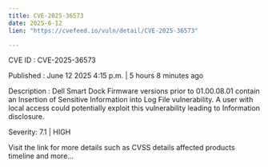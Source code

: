 ```yaml
---
title: CVE-2025-36573
date: 2025-6-12
lien: "https://cvefeed.io/vuln/detail/CVE-2025-36573"

---
```


CVE ID : CVE-2025-36573

Published :  June 12
2025
4:15 p.m. | 5 hours
8 minutes ago

Description : Dell Smart Dock Firmware
versions prior to 01.00.08.01
contain an Insertion of Sensitive Information into Log File vulnerability. A user with local access could potentially exploit this vulnerability
leading to Information disclosure.

Severity: 7.1 | HIGH

Visit the link for more details
such as CVSS details
affected products
timeline
and more...
